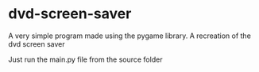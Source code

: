 # dvd-screen-saver
A very simple program made using the pygame library.
A recreation of the dvd screen saver

Just run the main.py file from the source folder

